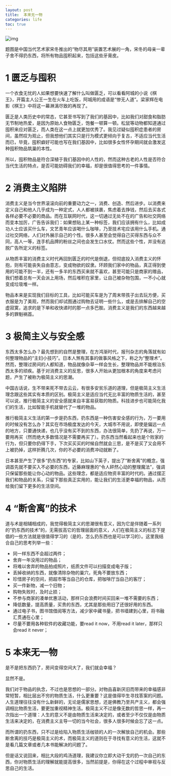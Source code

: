 ```yaml
---
layout: post
title:  本来无一物
categories: life
toc: true
---
```


![img](http://www.moderno2.com/wp-content/uploads/2016/02/74.jpg)

题图是中国当代艺术家宋冬推出的“物尽其用”装置艺术展的一角，宋冬的母亲一辈子舍不得扔东西，将所有物品囤积起来，包括这些牙膏皮。<!-- more -->

# 1 匮乏与囤积

一个衣食无忧的人如果想要快速了解什么叫做匮乏，可以看看阿城的小说《棋王》，开篇主人公王一生在火车上吃饭，阿城用的成语是“惨无人道”。梁家辉在电影《棋王》中将这一幕淋漓尽致的再现了。

匮乏是人类历史中的常态，它甚至书写到了我们的基因中，比如我们对甜食和脂肪无节制地热爱，是因为原始人食物匮乏，饱餐一顿算一顿。松鼠等动物都知道通过囤积来应对匮乏，而人类在这一点上就更加优秀了。我见过疑似囤积症患者的房间，虽然叹为观止，但我想他们其实只是行为模式更倾向于复古，不适应当代生活而已，毕竟，囤积癖好可能也写在我们基因中，比如很多女性怀孕期间就会激发这种囤积物品筑巢的本性。

所以，囤积物品是符合深植于我们基因中的人性的，然而这种古老的人性是否符合当代生活的特点，是否可能妨碍我们的幸福，却是很值得思考的一件事情。

# 2 消费主义陷阱

消费主义是当今世界滚滚向前的重要动力之一，消费、创造、然后进步。以消费来定义自己和他人几乎成为一种定式，人人都被挟裹，焦虑着去挣钱，然后去买各式各样必要不必要的商品。而在互联网时代，这一切通过无处不在的广告和社交网络而变本加厉，广告告诉我们：如果想贴上某一种标签，我们应该拥有什么，比如成功人士应该买什么车，文艺青年应该喝什么咖啡，乃至技术宅应该用什么手机。通过社交网络，人们对外展示自己的个性。很多人甚至会觉得自己买得东西与众不同，高人一等，连手机品牌的粉丝之间也会发生口水仗。然而这些个性，并没有逃脱广告所定义的标签。

从物质丰富的消费主义时代再回到匮乏的时代是倒退，但彻底投入消费主义的怀抱，则有可能丧失自由意志，变成物欲的奴隶。环顾我们家中的物品，真正得到使用的可能不到一半，还有一多半的东西买来就不喜欢，甚至可能只是商家的赠品，我们想着总有一天会派上用场，然后堆积在家里，让自己被杂物包围，一不小心就变成垃圾堆一样。

物品本来是实现我们目标的工具，比如可能买车是为了周末带孩子出去玩方便，买衣服是为了美观，然而我们却试图通过购物去证明一些什么，或是去排解自己的空虚寂寞，追求的是下单和收快递时的那一点多巴胺。消费主义是我们的东西越来越多的罪魁祸首。

# 3 极简主义与安全感

东西太多怎么办？最先想到的自然是整理，在方鸿渐时代，报刊杂志的角落就有如何整理物品的“主妇小技巧”。日本人煞有其事的做事风格之下，称之为“整理术”。然而，整理过房间的人都知道，物品就像杂草一样会生长，整理物品并不能根治东西太多的顽疾。基于对消费主义的反思，很多人开始从更加根本的角度来考虑问题，产生了被称为极简主义的思潮。

中国古话说，生不带来死不带去云云，有很多安贫乐道的道理，但是极简主义生活理念跟这些其实有本质的区别。极简主义是适应当代无比丰富的物质生活的，甚至可以说，推行极简主义的安全感就来自丰富易获取的物质。科技进步也可能简化我们的生活，比如智能手机就替代了一堆的物品。

推行极简主义生活的第一步是扔东西，扔东西是一种伤害安全感的行为，万一要用的时候没有怎么办？其实在市场极度发达的今天，大城市不用说，即使是偏远一点的地方，只要通快递，也几乎没有买不到的东西，办法很简单，先扔了再说，万一要用再买（然而绝大多数情况是不需要再买了）。扔东西当然看起来也是个败家的行为，但只要你扔得下手，下次买买买的时候自然就会三思，是不是买了又会用不上被扔掉，这样折腾几次，你的不必要的消费冲动就断了。

日本甚至产生了很多“扔东西”的专家，比如山下英子，提出了“断舍离”的概念，强调首先就不要买入不必要的东西，近藤麻理惠的“令人砰然心动的整理魔法”，强调只保留那些能让你心动的物品。这些理念，都是适应物资丰富的时代的。通过摆正我们和物品的关系，只留下那些真正实用的，能让我们的生活更幸福的物品，从而给我们留下更多的生活空间。

# 4 “断舍离”的技术

道与术是相辅相成的，我觉得极简主义的思潮很有意义，因为它是伴随着一系列的“扔东西的技术”的，无需拔高它的哲理层面的意义，人们在极简主义的标志下提倡的一些方法就是很值得学习的（是的，怎么扔东西也是可以学习的）。这里我结合自己的思考列举一些：

* 同一样东西不会超过两件；
* 舍弃一年没用过的物品；
* 将难以舍弃的物品拍成照片，纸质文件可以扫描变成电子版；
* 丢掉收纳的东西，就像清除杂物的巢穴，死角不要放东西；
* 珍惜房子的空间，把超市等当自己的仓库，把咖啡厅当自己的客厅；
* 买一件新物，减一个旧物；
* 购物失败时，及时止损；
* 不参与商家的凑单优惠活动，那样只会浪费时间买回来一堆不需要的东西；
* 降低数量，提高质量，买贵的东西，尤其是那些用旧了还很好用的东西。
* 通过电子书，图书馆借阅等方法，减少家中藏书量，把书墙建到心里，将书融汇贯通在心里；
* 尽量不要用各种软件的收藏功能，要read it now，不用read it later，那样只会read it never；



# 5 本来无一物

是不是把东西扔了，房间变得空间大了，我们就会幸福？

显然不是。

我们对于物品的执念，不过也是思想的一部分。对物品喜新厌旧而带来的幸福感非常短暂，相比层出不穷的物质生活，什么更重要？这是值得毕生寻找答案的问题。人生道理往往没有什么新鲜的，无论是儒家思想，还是佛教乃至共产主义，都会强调相比物质生活，要更加重视精神生活。极简主义不过是像无数的哲思一样，再一次指出一个道理：人生的意义不是由物质生活来决定的，或者至少不仅仅是由物质生活来决定的，在消费主义主导一切的当今社会，很多人很多时候会忘了这一点。

而所谓的扔东西，只不过是给陷入物质生活枷锁的人的一次解放自己的机会。那些断舍离的技巧是极简主义的术，而极简主义的道则在于寻找有意义的生活，这就不是看几篇文章或者几本书能解决的问题了。

但是话又说回来，相比大段的鸡汤道理，我建议你立即大动干戈的扔一次自己的东西，你对物质生活的理解就能提高很多，当然前提是，你得在这个过程中审视与反思自己的生活。



